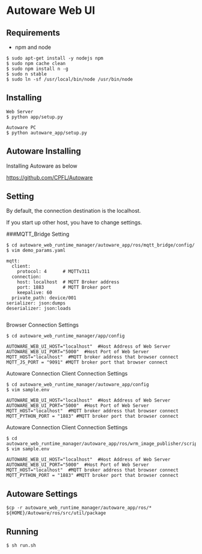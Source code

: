 # Autoware Web UI


## Requirements

- npm and node

```
$ sudo apt-get install -y nodejs npm
$ sudo npm cache clean
$ sudo npm install n -g
$ sudo n stable
$ sudo ln -sf /usr/local/bin/node /usr/bin/node
```

## Installing

```
Web Server
$ python app/setup.py

Autoware PC
$ python autoware_app/setup.py

```

## Autoware Installing
Installing Autoware as below

https://github.com/CPFL/Autoware



## Setting


By default, the connection destination is the localhost.

If you start up other host, you have to change settings.

###MQTT_Bridge Setting
```
$ cd autoware_web_runtime_manager/autoware_app/ros/mqtt_bridge/config/
$ vim demo_params.yaml

mqtt:
  client:
    protocol: 4      # MQTTv311
  connection:
    host: localhost  # MQTT Broker address
    port: 1883       # MQTT Broker port
    keepalive: 60
  private_path: device/001
serializer: json:dumps
deserializer: json:loads


```

Browser Connection Settings
```angular2html
$ cd autoware_web_runtime_manager/app/config

AUTOWARE_WEB_UI_HOST="localhost"  #Host Address of Web Server
AUTOWARE_WEB_UI_PORT="5000"  #Host Port of Web Server
MQTT_HOST="localhost"  #MQTT broker address that browser connect
MQTT_JS_PORT = "9091" #MQTT broker port that browser connect

```

Autoware Connection Client Connection Settings
```angular2html
$ cd autoware_web_runtime_manager/autoware_app/config
$ vim sample.env

AUTOWARE_WEB_UI_HOST="localhost"  #Host Address of Web Server
AUTOWARE_WEB_UI_PORT="5000"  #Host Port of Web Server
MQTT_HOST="localhost"  #MQTT broker address that browser connect
MQTT_PYTHON_PORT = "1883" #MQTT broker port that browser connect

```

Autoware Connection Client Connection Settings
```angular2html
$ cd autoware_web_runtime_manager/autoware_app/ros/wrm_image_publisher/scripts/config
$ vim sample.env

AUTOWARE_WEB_UI_HOST="localhost"  #Host Address of Web Server
AUTOWARE_WEB_UI_PORT="5000"  #Host Port of Web Server
MQTT_HOST="localhost"  #MQTT broker address that browser connect
MQTT_PYTHON_PORT = "1883" #MQTT broker port that browser connect

```

## Autoware Settings
```angular2html
$cp -r autoware_web_runtime_manager/autoware_app/ros/* ${HOME}/Autoware/ros/src/util/package

```



## Running

```
$ sh run.sh
```
